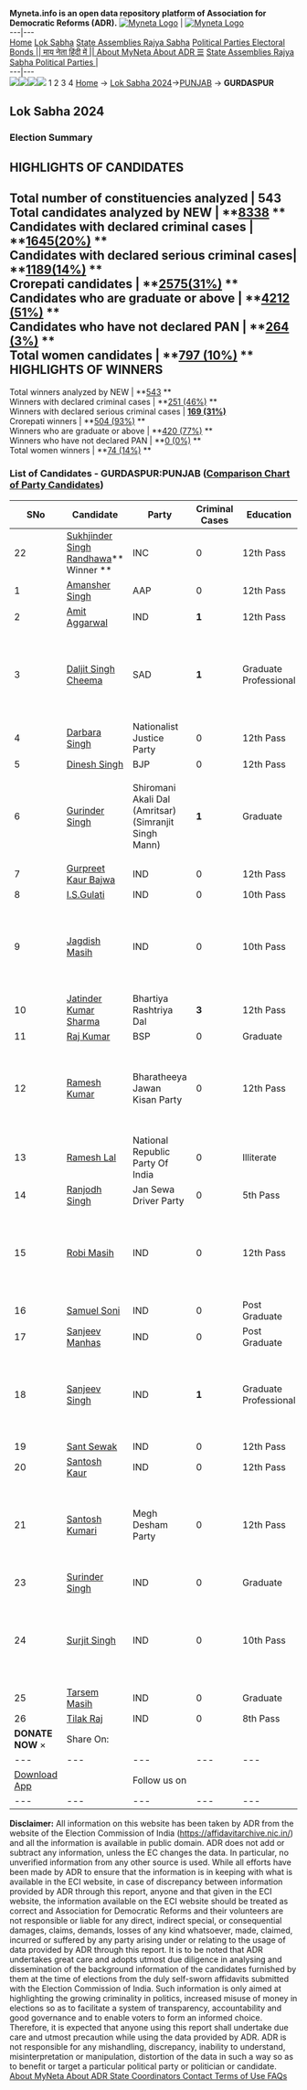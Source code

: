 **Myneta.info is an open data repository platform of Association for Democratic Reforms (ADR).**
[![Myneta Logo](https://www.myneta.info/lib/img/myneta-logo.png)](https://www.myneta.info/) | [![Myneta Logo](https://www.myneta.info/lib/img/adr-logo.png)](https://adrindia.org)  
---|---  
[Home](https://www.myneta.info/) [Lok Sabha](https://www.myneta.info/#ls "Lok Sabha") [ State Assemblies ](https://www.myneta.info/#sa "State Assemblies") [Rajya Sabha](https://www.myneta.info/#rs "Rajya Sabha") [Political Parties ](https://www.myneta.info/party "Political Parties") [ Electoral Bonds ](https://www.myneta.info/electoral_bonds "Electoral Bonds") [ || माय नेता हिंदी में || ](https://translate.google.co.in/translate?prev=hp&hl=en&js=y&u=www.myneta.info&sl=en&tl=hi&history_state0=) [ About MyNeta ](https://adrindia.org/content/about-myneta) [ About ADR ](https://adrindia.org/about-adr/who-we-are) [☰](javascript:void\(0\))
[ State Assemblies ](https://www.myneta.info/#sa "State Assemblies") [ Rajya Sabha ](https://www.myneta.info/#rs "Rajya Sabha") [ Political Parties ](https://www.myneta.info/party "Political Parties")
|   
---|---  
![](https://www.myneta.info/lib/img/banner/banner-1.png)![](https://www.myneta.info/lib/img/banner/banner-2.png)![](https://www.myneta.info/lib/img/banner/banner-3.png)![](https://www.myneta.info/lib/img/banner/banner-4.png)
1  2  3  4 
[Home](https://www.myneta.info/) → [Lok Sabha 2024](https://www.myneta.info/LokSabha2024/)→[PUNJAB](https://www.myneta.info/LokSabha2024/index.php?action=show_constituencies&state_id=28) → **GURDASPUR**
### 
## Lok Sabha 2024
###  Election Summary 
HIGHLIGHTS OF CANDIDATES  
---  
Total number of constituencies analyzed |  543   
Total candidates analyzed by NEW | **[8338](https://www.myneta.info/LokSabha2024/index.php?action=summary&subAction=candidates_analyzed&sort=candidate#summary) **  
Candidates with declared criminal cases | **[1645(20%)](https://www.myneta.info/LokSabha2024/index.php?action=summary&subAction=crime&sort=candidate#summary) **  
Candidates with declared serious criminal cases| **[1189(14%)](https://www.myneta.info/LokSabha2024/index.php?action=summary&subAction=serious_crime&sort=candidate#summary) **  
Crorepati candidates | **[2575(31%)](https://www.myneta.info/LokSabha2024/index.php?action=summary&subAction=crorepati&sort=candidate#summary) **  
Candidates who are graduate or above | **[4212 (51%)](https://www.myneta.info/LokSabha2024/index.php?action=summary&subAction=education&sort=candidate#summary) **  
Candidates who have not declared PAN | **[264 (3%)](https://www.myneta.info/LokSabha2024/index.php?action=summary&subAction=without_pan&sort=candidate#summary) **  
Total women candidates | **[797 (10%)](https://www.myneta.info/LokSabha2024/index.php?action=summary&subAction=women_candidate&sort=candidate#summary) **  
HIGHLIGHTS OF WINNERS  
---  
Total winners analyzed by NEW | **[543](https://www.myneta.info/LokSabha2024/index.php?action=summary&subAction=winner_analyzed&sort=candidate#summary) **  
Winners with declared criminal cases | **[251 (46%)](https://www.myneta.info/LokSabha2024/index.php?action=summary&subAction=winner_crime&sort=candidate#summary) **  
Winners with declared serious criminal cases | **[169 (31%)](https://www.myneta.info/LokSabha2024/index.php?action=summary&subAction=winner_serious_crime&sort=candidate#summary)**  
Crorepati winners | **[504 (93%)](https://www.myneta.info/LokSabha2024/index.php?action=summary&subAction=winner_crorepati&sort=candidate#summary) **  
Winners who are graduate or above | **[420 (77%)](https://www.myneta.info/LokSabha2024/index.php?action=summary&subAction=winner_education&sort=candidate#summary) **  
Winners who have not declared PAN | **[0 (0%)](https://www.myneta.info/LokSabha2024/index.php?action=summary&subAction=winner_without_pan&sort=candidate#summary) **  
Total women winners | **[74 (14%)](https://www.myneta.info/LokSabha2024/index.php?action=summary&subAction=winner_women&sort=candidate#summary) **  
### List of Candidates - GURDASPUR:PUNJAB ([Comparison Chart of Party Candidates](https://www.myneta.info/LokSabha2024/comparisonchart.php?constituency_id=339))
SNo | Candidate| Party| Criminal Cases| Education| Age| Total Assets| Liabilities  
---|---|---|---|---|---|---|---  
22  | [Sukhjinder Singh Randhawa](https://www.myneta.info/LokSabha2024/candidate.php?candidate_id=8728)** Winner ** | INC | 0 | 12th Pass| 65 | Rs 7,12,53,181 ~ 7 Crore+ | Rs 1,61,32,136 ~ 1 Crore+  
1  | [Amansher Singh](https://www.myneta.info/LokSabha2024/candidate.php?candidate_id=8926) | AAP | 0 | 12th Pass| 36 | Rs 3,19,82,366 ~ 3 Crore+ | Rs 1,95,99,158 ~ 1 Crore+  
2  | [Amit Aggarwal](https://www.myneta.info/LokSabha2024/candidate.php?candidate_id=9231) | IND | **1** | 12th Pass| 53 | Rs 81,33,000 ~ 81 Lacs+ | Rs 23,66,584 ~ 23 Lacs+  
3  | [Daljit Singh Cheema](https://www.myneta.info/LokSabha2024/candidate.php?candidate_id=8927) | SAD | **1** | Graduate Professional| 62 | ![](https://myneta.info/image_v2.php?myneta_folder=LokSabha2024&candidate_id=8927&col=ta) | ![](https://myneta.info/image_v2.php?myneta_folder=LokSabha2024&candidate_id=8927&col=lia)  
4  | [Darbara Singh](https://www.myneta.info/LokSabha2024/candidate.php?candidate_id=9228) | Nationalist Justice Party | 0 | 12th Pass| 61 | Rs 32,44,245 ~ 32 Lacs+ | Rs 7,00,000 ~ 7 Lacs+  
5  | [Dinesh Singh](https://www.myneta.info/LokSabha2024/candidate.php?candidate_id=8727) | BJP | 0 | 12th Pass| 61 | Rs 6,67,91,052 ~ 6 Crore+ | Rs 16,97,800 ~ 16 Lacs+  
6  | [Gurinder Singh](https://www.myneta.info/LokSabha2024/candidate.php?candidate_id=9659) | Shiromani Akali Dal (Amritsar)(Simranjit Singh Mann) | **1** | Graduate| 58 | ![](https://myneta.info/image_v2.php?myneta_folder=LokSabha2024&candidate_id=9659&col=ta) | ![](https://myneta.info/image_v2.php?myneta_folder=LokSabha2024&candidate_id=9659&col=lia)  
7  | [Gurpreet Kaur Bajwa](https://www.myneta.info/LokSabha2024/candidate.php?candidate_id=9226) | IND | 0 | 12th Pass| 26 | Rs 25,000 ~ 25 Thou+ | Rs 0 ~   
8  | [I.S.Gulati](https://www.myneta.info/LokSabha2024/candidate.php?candidate_id=9223) | IND | 0 | 10th Pass| 61 | Rs 38,50,000 ~ 38 Lacs+ | Rs 1,90,000 ~ 1 Lacs+  
9  | [Jagdish Masih](https://www.myneta.info/LokSabha2024/candidate.php?candidate_id=9227) | IND | 0 | 10th Pass| 49 | ![](https://myneta.info/image_v2.php?myneta_folder=LokSabha2024&candidate_id=9227&col=ta) | ![](https://myneta.info/image_v2.php?myneta_folder=LokSabha2024&candidate_id=9227&col=lia)  
10  | [Jatinder Kumar Sharma](https://www.myneta.info/LokSabha2024/candidate.php?candidate_id=9225) | Bhartiya Rashtriya Dal | **3** | 12th Pass| 50 | Rs 47,82,056 ~ 47 Lacs+ | Rs 13,00,000 ~ 13 Lacs+  
11  | [Raj Kumar](https://www.myneta.info/LokSabha2024/candidate.php?candidate_id=8925) | BSP | 0 | Graduate| 64 | Rs 2,98,48,030 ~ 2 Crore+ | Rs 9,62,609 ~ 9 Lacs+  
12  | [Ramesh Kumar](https://www.myneta.info/LokSabha2024/candidate.php?candidate_id=9215) | Bharatheeya Jawan Kisan Party | 0 | 12th Pass| 50 | ![](https://myneta.info/image_v2.php?myneta_folder=LokSabha2024&candidate_id=9215&col=ta) | ![](https://myneta.info/image_v2.php?myneta_folder=LokSabha2024&candidate_id=9215&col=lia)  
13  | [Ramesh Lal](https://www.myneta.info/LokSabha2024/candidate.php?candidate_id=9221) | National Republic Party Of India | 0 | Illiterate| 44 | Rs 9,35,000 ~ 9 Lacs+ | Rs 0 ~   
14  | [Ranjodh Singh](https://www.myneta.info/LokSabha2024/candidate.php?candidate_id=9232) | Jan Sewa Driver Party | 0 | 5th Pass| 53 | Rs 18,00,000 ~ 18 Lacs+ | Rs 0 ~   
15  | [Robi Masih](https://www.myneta.info/LokSabha2024/candidate.php?candidate_id=9235) | IND | 0 | 12th Pass| 28 | ![](https://myneta.info/image_v2.php?myneta_folder=LokSabha2024&candidate_id=9235&col=ta) | ![](https://myneta.info/image_v2.php?myneta_folder=LokSabha2024&candidate_id=9235&col=lia)  
16  | [Samuel Soni](https://www.myneta.info/LokSabha2024/candidate.php?candidate_id=9230) | IND | 0 | Post Graduate| 41 | Rs 97,83,045 ~ 97 Lacs+ | Rs 9,71,000 ~ 9 Lacs+  
17  | [Sanjeev Manhas](https://www.myneta.info/LokSabha2024/candidate.php?candidate_id=9234) | IND | 0 | Post Graduate| 44 | Rs 6,82,05,434 ~ 6 Crore+ | Rs 3,03,699 ~ 3 Lacs+  
18  | [Sanjeev Singh](https://www.myneta.info/LokSabha2024/candidate.php?candidate_id=9219) | IND | **1** | Graduate Professional| 48 | ![](https://myneta.info/image_v2.php?myneta_folder=LokSabha2024&candidate_id=9219&col=ta) | ![](https://myneta.info/image_v2.php?myneta_folder=LokSabha2024&candidate_id=9219&col=lia)  
19  | [Sant Sewak](https://www.myneta.info/LokSabha2024/candidate.php?candidate_id=9220) | IND | 0 | 12th Pass| 37 | Rs 25,15,980 ~ 25 Lacs+ | Rs 0 ~   
20  | [Santosh Kaur](https://www.myneta.info/LokSabha2024/candidate.php?candidate_id=9213) | IND | 0 | 12th Pass| 50 | Rs 84,18,115 ~ 84 Lacs+ | Rs 1,00,000 ~ 1 Lacs+  
21  | [Santosh Kumari](https://www.myneta.info/LokSabha2024/candidate.php?candidate_id=9214) | Megh Desham Party | 0 | 12th Pass| 49 | ![](https://myneta.info/image_v2.php?myneta_folder=LokSabha2024&candidate_id=9214&col=ta) | ![](https://myneta.info/image_v2.php?myneta_folder=LokSabha2024&candidate_id=9214&col=lia)  
23  | [Surinder Singh](https://www.myneta.info/LokSabha2024/candidate.php?candidate_id=9224) | IND | 0 | Graduate| 66 | Rs 94,40,000 ~ 94 Lacs+ | Rs 0 ~   
24  | [Surjit Singh](https://www.myneta.info/LokSabha2024/candidate.php?candidate_id=9222) | IND | 0 | 10th Pass| 34 | ![](https://myneta.info/image_v2.php?myneta_folder=LokSabha2024&candidate_id=9222&col=ta) | ![](https://myneta.info/image_v2.php?myneta_folder=LokSabha2024&candidate_id=9222&col=lia)  
25  | [Tarsem Masih](https://www.myneta.info/LokSabha2024/candidate.php?candidate_id=9233) | IND | 0 | Graduate| 47 | Rs 93,50,000 ~ 93 Lacs+ | Rs 25,50,000 ~ 25 Lacs+  
26  | [Tilak Raj](https://www.myneta.info/LokSabha2024/candidate.php?candidate_id=9217) | IND | 0 | 8th Pass| 46 | Rs 1,53,342 ~ 1 Lacs+ | Rs 0 ~   
|  **DONATE NOW** × |  Share On:  | [](https://api.whatsapp.com/send?text=https%3A%2F%2Fmyneta.info%2Fpunjab2022%2Findex.php%3Faction%3Dshow_constituencies%26state_id%3D19) | [](https://www.facebook.com/sharer/sharer.php?u=https%3A%2F%2Fmyneta.info%2Fpunjab2022%2Findex.php%3Faction%3Dshow_constituencies%26state_id%3D19) | [](https://twitter.com/share?url=https%3A%2F%2Fmyneta.info%2Fpunjab2022%2Findex.php%3Faction%3Dshow_constituencies%26state_id%3D19)  
---|---|---|---|---  
| [ Download App ](https://play.google.com/store/apps/details?id=com.webrosoft.myneta1&pcampaignid=pcampaignidMKT-Other-global-all-co-prtnr-py-PartBadge-Mar2515-1) | [](https://play.google.com/store/apps/details?id=com.webrosoft.myneta1&pcampaignid=pcampaignidMKT-Other-global-all-co-prtnr-py-PartBadge-Mar2515-1) |  Follow us on  | [](https://www.facebook.com/adrindia.org/) | [](https://twitter.com/adrspeaks) | [](https://groups.google.com/g/national-election-watch?hl=en&pli=1) | [](https://www.instagram.com/adrspeaks/) | [](https://www.youtube.com/user/adrspeaks) | [](https://sharechat.com/profile/adrspeaks)  
---|---|---|---|---|---|---|---|---  
**Disclaimer:** All information on this website has been taken by ADR from the website of the Election Commission of India (https://affidavitarchive.nic.in/) and all the information is available in public domain. ADR does not add or subtract any information, unless the EC changes the data. In particular, no unverified information from any other source is used. While all efforts have been made by ADR to ensure that the information is in keeping with what is available in the ECI website, in case of discrepancy between information provided by ADR through this report, anyone and that given in the ECI website, the information available on the ECI website should be treated as correct and Association for Democratic Reforms and their volunteers are not responsible or liable for any direct, indirect special, or consequential damages, claims, demands, losses of any kind whatsoever, made, claimed, incurred or suffered by any party arising under or relating to the usage of data provided by ADR through this report. It is to be noted that ADR undertakes great care and adopts utmost due diligence in analysing and dissemination of the background information of the candidates furnished by them at the time of elections from the duly self-sworn affidavits submitted with the Election Commission of India. Such information is only aimed at highlighting the growing criminality in politics, increased misuse of money in elections so as to facilitate a system of transparency, accountability and good governance and to enable voters to form an informed choice. Therefore, it is expected that anyone using this report shall undertake due care and utmost precaution while using the data provided by ADR. ADR is not responsible for any mishandling, discrepancy, inability to understand, misinterpretation or manipulation, distortion of the data in such a way so as to benefit or target a particular political party or politician or candidate. 
[ About MyNeta ](https://adrindia.org/content/about-myneta) [ About ADR ](https://adrindia.org/about-adr/who-we-are) [ State Coordinators ](https://adrindia.org/about-adr/state-coordinators) [ Contact ](https://adrindia.org/contact-us) [ Terms of Use ](https://adrindia.org/content/adr-terms-use) [ FAQs ](https://adrindia.org/content/faqs)
